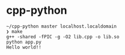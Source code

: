 # cpp-python

```
~/cpp-python master localhost.localdomain
❯ make
g++ -shared -fPIC -g -O2 lib.cpp -o lib.so
python app.py
Hello world!!
```
